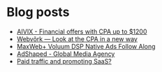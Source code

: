 # Blog posts
<!-- BLOG-POST-LIST:START -->
- [AIVIX - Financial offers with CPA up to $1200](https://afflift.com/f/threads/aivix-financial-offers-with-cpa-up-to-1200.8167/)
- [Webvõrk — Look at the CPA in a new way](https://afflift.com/f/threads/webv%C3%B5rk-%E2%80%94-look-at-the-cpa-in-a-new-way.2820/)
- [MaxWeb+ Voluum DSP Native Ads Follow Along](https://afflift.com/f/threads/maxweb-voluum-dsp-native-ads-follow-along.6696/)
- [AdShaped - Global Media Agency](https://afflift.com/f/threads/adshaped-global-media-agency.7136/)
- [Paid traffic and promoting SaaS?](https://afflift.com/f/threads/paid-traffic-and-promoting-saas.9968/)
<!-- BLOG-POST-LIST:END -->
